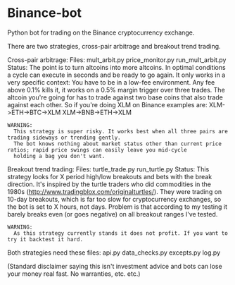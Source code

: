 # Binance-bot
Python bot for trading on the Binance cryptocurrency exchange.

There are two strategies, cross-pair arbitrage and breakout trend trading. 

Cross-pair arbitrage:
  Files: 
    mult_arbit.py
    price_monitor.py
    run_mult_arbit.py
  Status:
    The point is to turn altcoins into more altcoins. In optimal conditions a cycle can execute in seconds and be ready to go again.
    It only works in a very specific context:
      You have to be in a low-fee environment. Any fee above 0.1% kills it, it works on a 0.5% margin trigger over three trades.
      The altcoin you're going for has to trade against two base coins that also trade against each other.
    So if you're doing XLM on Binance examples are:
      XLM->ETH->BTC->XLM
      XLM->BNB->ETH->XLM
   
    WARNING: 
      This strategy is super risky. It works best when all three pairs are trading sideways or trending gently.
      The bot knows nothing about market status other than current price ratios; rapid price swings can easily leave you mid-cycle
      holding a bag you don't want. 
   
   
Breakout trend trading:
  Files:
    turtle_trade.py
    run_turtle.py
  Status:
    This strategy looks for X period high/low breakouts and bets with the break direction. It's inspired by the turtle traders
    who did commodities in the 1980s (http://www.tradingblox.com/originalturtles/). They were trading on 10-day breakouts, which 
    is far too slow for cryptocurrency exchanges, so the bot is set to X hours, not days. Problem is that according to my testing
    it barely breaks even (or goes negative) on all breakout ranges I've tested.

    WARNING:
      As this strategy currently stands it does not profit. If you want to try it backtest it hard.
   
   
Both strategies need these files:
  api.py
  data_checks.py
  excepts.py
  log.py
      
     
(Standard disclaimer saying this isn't investment advice and bots can lose your money real fast. No warranties, etc. etc.)

